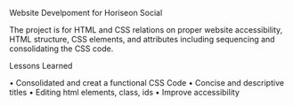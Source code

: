 Website Develpoment for Horiseon Social

The project is for HTML and CSS relations on proper website accessibility, HTML structure, CSS elements, and attributes including sequencing and consolidating the CSS code.

Lessons Learned

• Consolidated and creat a functional CSS Code
• Concise and descriptive titles
• Editing html elements, class, ids
• Improve accessibility
